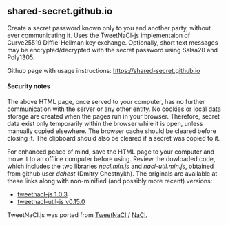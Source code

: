 ## shared-secret.github.io
Create a secret password known only to you and another party, without ever communicating it.
Uses the TweetNaCl-js implementaion of Curve25519 Diffie-Hellman key exchange.
Optionally, short text messages may be encrypted/decrypted with the secret password
using Salsa20 and Poly1305.

Github page with usage instructions: https://shared-secret.github.io

<h4>Security notes</h4>
  <p>The above HTML page, once served to your computer, has no further communication
  with the server or any other entity. No cookies or local data storage are created when
  the pages run in your browser. Therefore, secret data exist only temporarily within
  the browser while it is open, unless manually copied elsewhere.
  The browser cache should be cleared before closing it. The clipboard should
  also be cleared if a secret was copied to it.</p>
  <p>For enhanced peace of mind, save the HTML page to your computer and move it
  to an offline computer before using. Review the dowloaded code, which includes the two libraries <i>nacl.min.js</i>
  and <i>nacl-util.min.js</i>, obtained from github user <i>dchest</i> (Dmitry Chestnykh).
  The originals are available at these links along with non-minified (and possibly more recent) versions:</p>
  <ul>
  <li><a href="https://github.com/dchest/tweetnacl-js/releases/tag/1.0.3">tweetnacl-js 1.0.3</a></li>
  <li><a href="https://github.com/dchest/tweetnacl-util-js/releases/tag/v0.15.0">tweetnacl-util-js v0.15.0</a></li>
  </ul>
  <p>TweetNaCl.js was ported from <a href="http://tweetnacl.cr.yp.to/">TweetNaCl</a> / <a href="http://nacl.cr.yp.to/">NaCl.</a></p>
